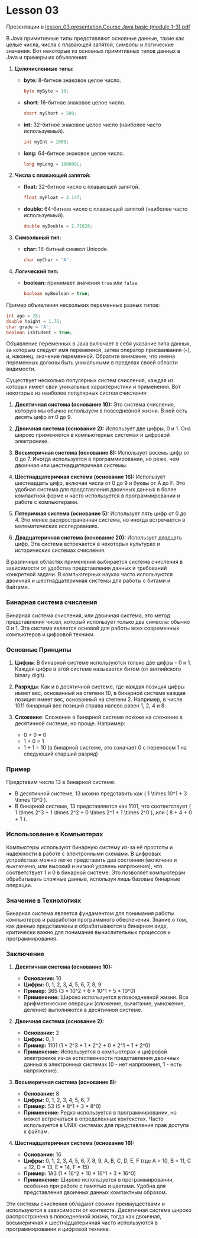 # Lesson 03

Презентации в [lesson_03.presentation.Course Java basic (module 1-3).pdf](basic_programming/lesson_03/presentation/Course%20Java%20basic%20(module%201-3).pdf)

В Java примитивные типы представляют основные данные, такие как целые числа, числа с плавающей запятой, символы и логические значения. Вот некоторые из основных примитивных типов данных в Java и примеры их объявления:

1. **Целочисленные типы:**
    - **byte:** 8-битное знаковое целое число.
      ```java
      byte myByte = 10;
      ```

    - **short:** 16-битное знаковое целое число.
      ```java
      short myShort = 500;
      ```

    - **int:** 32-битное знаковое целое число (наиболее часто используемый).
      ```java
      int myInt = 1000;
      ```

    - **long:** 64-битное знаковое целое число.
      ```java
      long myLong = 100000L;
      ```

2. **Числа с плавающей запятой:**
    - **float:** 32-битное число с плавающей запятой.
      ```java
      float myFloat = 3.14f;
      ```

    - **double:** 64-битное число с плавающей запятой (наиболее часто используемый).
      ```java
      double myDouble = 2.71828;
      ```

3. **Символьный тип:**
    - **char:** 16-битный символ Unicode.
      ```java
      char myChar = 'A';
      ```

4. **Логический тип:**
    - **boolean:** принимает значения `true` или `false`.
      ```java
      boolean myBoolean = true;
      ```

Пример объявления нескольких переменных разных типов:
```java
int age = 25;
double height = 1.75;
char grade = 'A';
boolean isStudent = true;
```

Объявление переменных в Java включает в себя указание типа данных, за которым следует имя переменной, затем оператор присваивания (`=`), и, наконец, значение переменной. Обратите внимание, что имена переменных должны быть уникальными в пределах своей области видимости.

Существует несколько популярных систем счисления, каждая из которых имеет свои уникальные характеристики и применения. Вот некоторые из наиболее популярных систем счисления:

1. **Десятичная система (основание 10):** Это система счисления, которую мы обычно используем в повседневной жизни. В ней есть десять цифр от 0 до 9.

2. **Двоичная система (основание 2):** Использует две цифры, 0 и 1. Она широко применяется в компьютерных системах и цифровой электронике.

3. **Восьмеричная система (основание 8):** Использует восемь цифр от 0 до 7. Иногда используется в программировании, но реже, чем двоичная или шестнадцатеричная системы.

4. **Шестнадцатеричная система (основание 16):** Использует шестнадцать цифр, включая числа от 0 до 9 и буквы от A до F. Это удобная система для представления двоичных данных в более компактной форме и часто используется в программировании и работе с компьютерами.

5. **Пятеричная система (основание 5):** Использует пять цифр от 0 до 4. Это менее распространенная система, но иногда встречается в математических исследованиях.

6. **Двадцатеричная система (основание 20):** Использует двадцать цифр. Эта система встречается в некоторых культурах и исторических системах счисления.

В различных областях применения выбирается система счисления в зависимости от удобства представления данных и требований конкретной задачи. В компьютерных науках часто используются двоичная и шестнадцатеричная системы для работы с битами и байтами.

### Бинарная система счисления

Бинарная система счисления, или двоичная система, это метод представления чисел, который использует только два символа: обычно 0 и 1. Эта система является основой для работы всех современных компьютеров и цифровой техники.

### Основные Принципы

1. **Цифры**: В бинарной системе используются только две цифры - 0 и 1. Каждая цифра в этой системе называется битом (от английского binary digit).

2. **Разряды**: Как и в десятичной системе, где каждая позиция цифры имеет вес, основанный на степени 10, в бинарной системе каждая позиция имеет вес, основанный на степени 2. Например, в числе 1011 бинарный вес позиций справа налево равен 1, 2, 4 и 8.

3. **Сложение**: Сложение в бинарной системе похоже на сложение в десятичной системе, но проще. Например:
    - 0 + 0 = 0
    - 1 + 0 = 1
    - 1 + 1 = 10 (в бинарной системе, это означает 0 с переносом 1 на следующий старший разряд)

### Пример

Представим число 13 в бинарной системе:
- В десятичной системе, 13 можно представить как \( 1 \times 10^1 + 3 \times 10^0 \).
- В бинарной системе, 13 представляется как 1101, что соответствует \( 1 \times 2^3 + 1 \times 2^2 + 0 \times 2^1 + 1 \times 2^0 \), или \( 8 + 4 + 0 + 1 \).

### Использование в Компьютерах

Компьютеры используют бинарную систему из-за её простоты и надежности в работе с электронными схемами. В цифровых устройствах можно легко представить два состояния (включено и выключено, или высокий и низкий уровень напряжения), что соответствует 1 и 0 в бинарной системе. Это позволяет компьютерам обрабатывать сложные данные, используя лишь базовые бинарные операции.

### Значение в Технологиях

Бинарная система является фундаментом для понимания работы компьютеров и разработки программного обеспечения. Знание о том, как данные представлены и обрабатываются в бинарном виде, критически важно для понимания вычислительных процессов и программирования.

### Заключение

1. **Десятичная система (основание 10):**
   - **Основание:** 10
   - **Цифры:** 0, 1, 2, 3, 4, 5, 6, 7, 8, 9
   - **Пример:** 365 (3 * 10^2 + 6 * 10^1 + 5 * 10^0)
   - **Применение:** Широко используется в повседневной жизни. Все арифметические операции (сложение, вычитание, умножение, деление) выполняются в десятичной системе.

2. **Двоичная система (основание 2):**
   - **Основание:** 2
   - **Цифры:** 0, 1
   - **Пример:** 1101 (1 * 2^3 + 1 * 2^2 + 0 * 2^1 + 1 * 2^0)
   - **Применение:** Используется в компьютерах и цифровой электронике из-за естественности представления двоичных данных в электронных системах (0 - нет напряжения, 1 - есть напряжение).

3. **Восьмеричная система (основание 8):**
   - **Основание:** 8
   - **Цифры:** 0, 1, 2, 3, 4, 5, 6, 7
   - **Пример:** 53 (5 * 8^1 + 3 * 8^0)
   - **Применение:** Редко используется в программировании, но может встречаться в определенных контекстах. Часто используется в UNIX-системах для представления прав доступа к файлам.

4. **Шестнадцатеричная система (основание 16):**
   - **Основание:** 16
   - **Цифры:** 0, 1, 2, 3, 4, 5, 6, 7, 8, 9, A, B, C, D, E, F (где A = 10, B = 11, C = 12, D = 13, E = 14, F = 15)
   - **Пример:** 1A3 (1 * 16^2 + 10 * 16^1 + 3 * 16^0)
   - **Применение:** Широко используется в программировании, особенно при работе с памятью и цветами. Удобна для представления двоичных данных компактным образом.

Эти системы счисления обладают своими преимуществами и используются в зависимости от контекста. Десятичная система широко распространена в повседневной жизни, тогда как двоичная, восьмеричная и шестнадцатеричная часто используются в программировании и цифровой технике.

